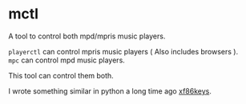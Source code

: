 # mctl

A tool to control both mpd/mpris music players.

`playerctl` can control mpris music players ( Also includes browsers ).  
`mpc` can control mpd music players.

This tool can control them both.

I wrote something similar in python a long time ago [xf86keys](https://github.com/uttarayan21/xf86keys).
